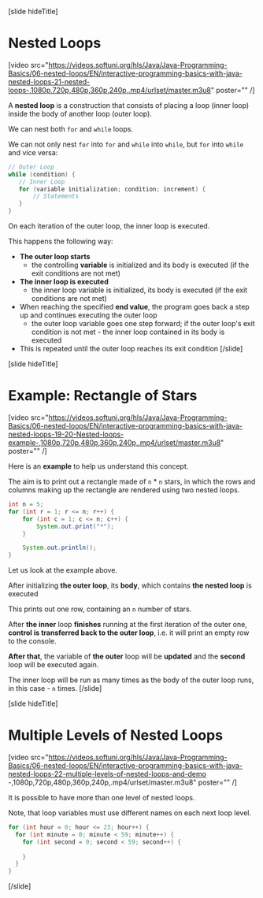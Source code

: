 [slide hideTitle]
# Nested Loops

[video src="https://videos.softuni.org/hls/Java/Java-Programming-Basics/06-nested-loops/EN/interactive-programming-basics-with-java-nested-loops-21-nested-loops-,1080p,720p,480p,360p,240p,.mp4/urlset/master.m3u8" poster="" /]

A **nested loop** is a construction that consists of placing a loop (inner loop) inside the body of another loop (outer loop).

We can nest both `for` and `while` loops.

We can not only nest `for` into `for` and `while` into `while`, but `for` into `while` and vice versa:
```java
// Outer Loop
while (condition) {
   // Inner Loop 
   for (variable initialization; condition; increment) {   
       // Statements
   }
}
```
On each iteration of the outer loop, the inner loop is executed. 

This happens the following way:
* **The outer loop starts** 
  * the controlling **variable** is initialized and its body is executed (if the exit conditions are not met)
* **The inner loop is executed**
  * the inner loop variable is initialized, its body is executed (if the exit conditions are not met)
* When reaching the specified **end value**, the program goes back a step up and continues executing the outer loop
  * the outer loop variable goes one step forward; if the outer loop's exit condition is not met - the inner loop contained in its body is executed
* This is repeated until the outer loop reaches its exit condition
[/slide]

[slide hideTitle]
# Example: Rectangle of Stars

[video src="https://videos.softuni.org/hls/Java/Java-Programming-Basics/06-nested-loops/EN/interactive-programming-basics-with-java-nested-loops-19-20-Nested-loops-example-,1080p,720p,480p,360p,240p,.mp4/urlset/master.m3u8" poster="" /]

Here is an **example** to help us understand this concept. 

The aim is to print out a rectangle made of `n` * `n` stars, in which the rows and columns making up the rectangle are rendered using two nested loops.

```java live
int n = 5;
for (int r = 1; r <= n; r++) {
    for (int c = 1; c <= n; c++) {
        System.out.print("*");
    }

    System.out.println();
}
```

Let us look at the example above. 

After initializing **the outer loop**, its **body**, which contains **the nested loop** is executed

This prints out one row, containing an `n` number of stars. 

After **the inner** loop **finishes** running at the first iteration of the outer one, **control is transferred back to the outer loop**, i.e. it will print an empty row to the console. 

**After that**, the variable of **the outer** loop will be **updated** and the **second** loop will be executed again. 

The inner loop will be run as many times as the body of the outer loop runs, in this case - `n` times.
[/slide]

[slide hideTitle]

# Multiple Levels of Nested Loops

[video src="https://videos.softuni.org/hls/Java/Java-Programming-Basics/06-nested-loops/EN/interactive-programming-basics-with-java-nested-loops-22-multiple-levels-of-nested-loops-and-demo -,1080p,720p,480p,360p,240p,.mp4/urlset/master.m3u8" poster="" /]

It is possible to have more than one level of nested loops.

Note, that loop variables must use different names on each next loop level.

```java
for (int hour = 0; hour <= 23; hour++) {
  for (int minute = 0; minute < 59; minute++) {
    for (int second = 0; second < 59; second++) {
      
    }
  }
}
```

[/slide]
